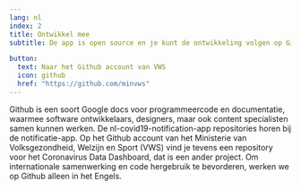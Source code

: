 ```yaml
---
lang: nl
index: 2
title: Ontwikkel mee
subtitle: De app is open source en je kunt de ontwikkeling volgen op Github. 

button:
  text: Naar het Github account van VWS
  icon: github
  href: "https://github.com/minvws"
---
```

Github is een soort Google docs voor programmeercode en documentatie, waarmee software ontwikkelaars, designers, maar ook content specialisten samen kunnen werken. De nl-covid19-notification-app repositories horen bij de notificatie-app. Op het Github account van het Ministerie van Volksgezondheid, Welzijn en Sport (VWS) vind je tevens een repository voor het Coronavirus Data Dashboard, dat is een ander project. 
Om internationale samenwerking en code hergebruik te bevorderen, werken we op Github alleen in het Engels. 

